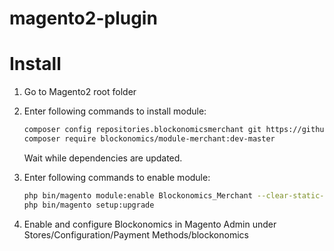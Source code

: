 # magento2-plugin

Install
=======

1. Go to Magento2 root folder

2. Enter following commands to install module:

    ```bash
    composer config repositories.blockonomicsmerchant git https://github.com/jusasiiv/magento2-plugin.git
    composer require blockonomics/module-merchant:dev-master
    ```
   Wait while dependencies are updated.
   
3. Enter following commands to enable module:

    ```bash
    php bin/magento module:enable Blockonomics_Merchant --clear-static-content
    php bin/magento setup:upgrade
    ```
4. Enable and configure Blockonomics in Magento Admin under Stores/Configuration/Payment Methods/blockonomics
